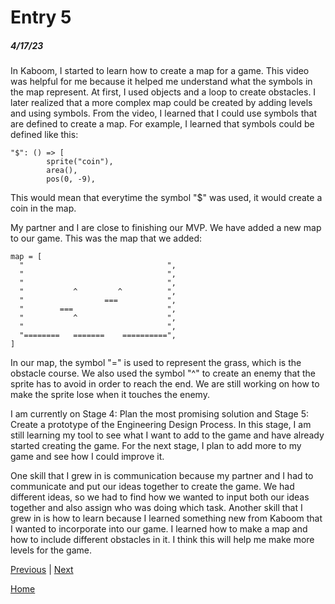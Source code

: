 # Entry 5
##### 4/17/23

In Kaboom, I started to learn how to create a map for a game. This video was helpful for me because it helped me understand what the symbols in the map represent. At first, I used objects and a loop to create obstacles. I later realized that a more complex map could be created by adding levels and using symbols. From the video, I learned that I could use symbols that are defined to create a map. For example, I learned that symbols could be defined like this:

```
"$": () => [
        sprite("coin"),
        area(),
        pos(0, -9),
```

This would mean that everytime the symbol "$" was used, it would create a coin in the map.

My partner and I are close to finishing our MVP. We have added a new map to our game. This was the map that we added:

```
map = [
  "                                ",
  "                                ",
  "                                ",
  "           ^         ^          ",
  "                  ===           ",
  "        ===                     ",
  "           ^                    ",
  "                                ",
  "========   =======    ==========",
]
```

In our map, the symbol "=" is used to represent the grass, which is the obstacle course. We also used the symbol "^" to create an enemy that the sprite has to avoid in order to reach the end. We are still working on how to make the sprite lose when it touches the enemy.

I am currently on Stage 4: Plan the most promising solution and Stage 5: Create a prototype of the Engineering Design Process. In this stage, I am still learning my tool to see what I want to add to the game and have already started creating the game. For the next stage, I plan to add more to my game and see how I could improve it.

One skill that I grew in is communication because my partner and I had to communicate and put our ideas together to create the game. We had different ideas, so we had to find how we wanted to input both our ideas together and also assign who was doing which task. Another skill that I grew in is how to learn because I learned something new from Kaboom that I wanted to incorporate into our game. I learned how to make a map and how to include different obstacles in it. I think this will help me make more levels for the game.

[Previous](entry04.md) | [Next](entry06.md)

[Home](../README.md)